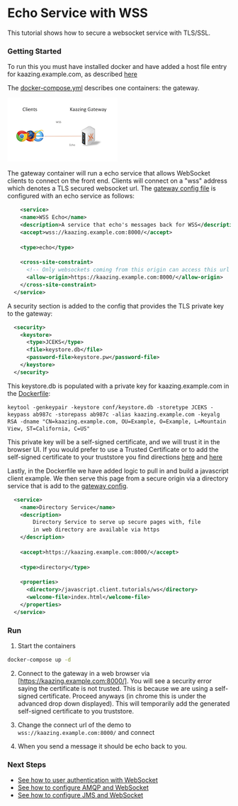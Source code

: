 # Echo Service with WSS

This tutorial shows how to secure a websocket service with TLS/SSL.

### Getting Started

To run this you must have installed docker and have added a host file entry for kaazing.example.com, as described [here](../README.md)

The [docker-compose.yml](docker-compose.yml) describes one containers: the gateway.  

![wss](../wss.png)

The gateway container will run a echo service that allows WebSocket clients to connect on the front end.  Clients will connect on a "wss" address which denotes a TLS secured websocket url.  The [gateway config file](gateway/echo-wss-gateway-config.xml) is configured with an echo service as follows:

```xml
    <service>
    <name>WSS Echo</name>
    <description>A service that echo's messages back for WSS</description>
    <accept>wss://kaazing.example.com:8000/</accept>

    <type>echo</type>

    <cross-site-constraint>
      <!-- Only websockets coming from this origin can access this url -->
      <allow-origin>https://kaazing.example.com:8000/</allow-origin>
    </cross-site-constraint>
  </service>
```

A security section is added to the config that provides the TLS private key to the gateway:

```xml
  <security>
    <keystore>
      <type>JCEKS</type>
      <file>keystore.db</file>
      <password-file>keystore.pw</password-file>
    </keystore>
  </security>
```

This keystore.db is populated with a private key for kaazing.example.com in the [Dockerfile](gateway/Dockerfile):

```
keytool -genkeypair -keystore conf/keystore.db -storetype JCEKS -keypass ab987c -storepass ab987c -alias kaazing.example.com -keyalg RSA -dname "CN=kaazing.example.com, OU=Example, O=Example, L=Mountain View, ST=California, C=US"
```

This private key will be a self-signed certificate, and we will trust it in the browser UI.  If you would prefer to use a Trusted Certificate or to add the self-signed certificate to your truststore you find directions [here](http://kaazing.com/doc/5.0/security/p_tls_trusted/) and [here](http://kaazing.com/doc/5.0/security/p_tls_selfsigned/index.html)

Lastly, in the Dockerfile we have added logic to pull in and build a javascript client example.  We then serve this page from a secure origin via a directory service that is add to the [gateway config](gateway/echo-wss-gateway-config.xml).

```xml
  <service>
    <name>Directory Service</name>
    <description>
        Directory Service to serve up secure pages with, file
        in web directory are available via https
    </description>

    <accept>https://kaazing.example.com:8000/</accept>

    <type>directory</type>

    <properties>
      <directory>/javascript.client.tutorials/ws</directory>
      <welcome-file>index.html</welcome-file>
    </properties>
  </service>
```

### Run

1. Start the containers
  ```bash
  docker-compose up -d
  ```

2. Connect to the gateway in a web browser via [https://kaazing.example.com:8000/].  You will see a security error saying the certificate is not trusted.  This is because we are using a self-signed certificate.  Proceed anyways (in chrome this is under the advanced drop down displayed).  This will temporarily add the generated self-signed certificate to you truststore.

3. Change the connect url of the demo to `wss://kaazing.example.com:8000/` and connect

4.  When you send a message it should be echo back to you.

### Next Steps
  
- [See how to user authentication with WebSocket](../../user-auth)
- [See how to configure AMQP and WebSocket](../../AMQP)
- [See how to configure JMS and WebSocket](../../JMS)
